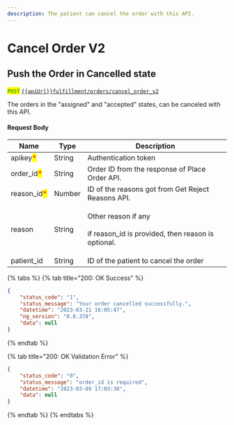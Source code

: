 ```yaml
---
description: The patient can cancel the order with this API.
---
```


# Cancel Order V2

## Push the Order in Cancelled state

<mark style="color:green;">`POST`</mark> [`{{apiUrl}}fulfillment/orders/cancel_order_v2`](https://api.evitalrx.in/v1/fulfillment/orders/cancel_order_v2)

The orders in the "assigned" and "accepted" states, can be canceled with this API.

#### Request Body

| Name                                         | Type   | Description                                                                          |
| -------------------------------------------- | ------ | ------------------------------------------------------------------------------------ |
| apikey<mark style="color:red;">\*</mark>     | String | Authentication token                                                                 |
| order\_id<mark style="color:red;">\*</mark>  | String | Order ID from the response of Place Order API.                                       |
| reason\_id<mark style="color:red;">\*</mark> | Number | ID of the reasons got from Get Reject Reasons API.                                   |
| reason                                       | String | <p>Other reason if any<br><br>if reason_id is provided, then reason is optional.</p> |
| patient\_id                                  | String | ID of the patient to cancel the order                                                |

{% tabs %}
{% tab title="200: OK Success" %}
```json
{
    "status_code": "1",
    "status_message": "Your order cancelled successfully.",
    "datetime": "2023-03-21 16:05:47",
    "ng_version": "0.0.378",
    "data": null
}
```
{% endtab %}

{% tab title="200: OK Validation Error" %}
```json
{
    "status_code": "0",
    "status_message": "order_id is required",
    "datetime": "2023-03-09 17:03:38",
    "data": null
}
```
{% endtab %}
{% endtabs %}
